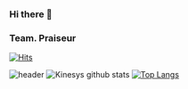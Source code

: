 ### Hi there 👋

### Team. Praiseur

[![Hits](https://hits.seeyoufarm.com/api/count/incr/badge.svg?url=https://github.com/OrangeMakaron)](https://hits.seeyoufarm.com) 

![header](https://capsule-render.vercel.app/api?type=wave&color=gradient&height=300&section=footer&text=Lonely_yune%20&fontSize=90)
![Kinesys github stats](https://github-readme-stats.vercel.app/api?username=OrangeMakaron&show_icons=true&theme=tokyonight )
[![Top Langs](https://github-readme-stats.vercel.app/api/top-langs/?username=OrangeMakaron&layout=compact&show_icons=true&theme=tokyonight)](https://github.com/OrangeMakaron/github-readme-stats)

